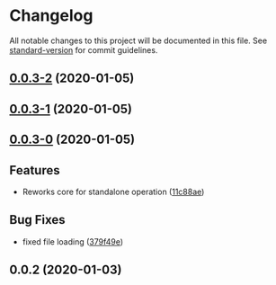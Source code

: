 # Changelog

All notable changes to this project will be documented in this file. See [standard-version](https://github.com/conventional-changelog/standard-version) for commit guidelines.

## [0.0.3-2](https://gitlab.com/tgtmedialtd/smartcloud/modules/discord-module/compare/v0.0.3-1...v0.0.3-2) \(2020-01-05\)

## [0.0.3-1](https://gitlab.com/tgtmedialtd/smartcloud/modules/discord-module/compare/v0.0.3-0...v0.0.3-1) \(2020-01-05\)

## [0.0.3-0](https://gitlab.com/tgtmedialtd/smartcloud/modules/discord-module/compare/v0.0.2...v0.0.3-0) \(2020-01-05\)

## Features

* Reworks core for standalone operation \([11c88ae](https://gitlab.com/tgtmedialtd/smartcloud/modules/discord-module/commit/11c88ae232c206776fcec2ac5e8b30fcc92a3c5f)\)

## Bug Fixes

* fixed file loading \([379f49e](https://gitlab.com/tgtmedialtd/smartcloud/modules/discord-module/commit/379f49eb79bf4bbfc2525b68a2f1c13a5c316497)\)

## 0.0.2 \(2020-01-03\)

